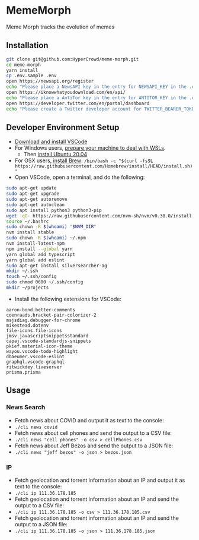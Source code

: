 # MemeMorph

Meme Morph tracks the evolution of memes

## Installation

```bash
git clone git@github.com:HyperCrowd/meme-morph.git
cd meme-morph
yarn install
cp .env.sample .env
open https://newsapi.org/register
echo "Please place a NewsAPI key in the entry for NEWSAPI_KEY in the .env file"
open https://iknowwhatyoudownload.com/en/api/
echo "Please place a AntiTor key in the entry for ANTITOR_KEY in the .env file"
open https://developer.twitter.com/en/portal/dashboard
echo "Please create a Twitter developer account for TWITTER_BEARER_TOKEN in the .env file"
```

## Developer Environment Setup

* [Download and install VSCode](https://code.visualstudio.com/download)
* For Windows users, [prepare your machine to deal with WSLs](https://www.windowscentral.com/install-windows-subsystem-linux-windows-10).
   * Then [install Ubuntu 20.04](https://www.microsoft.com/en-us/p/ubuntu-2004-lts/9n6svws3rx71)
* For OSX users, [install Brew](https://brew.sh/): `/bin/bash -c "$(curl -fsSL https://raw.githubusercontent.com/Homebrew/install/HEAD/install.sh)"`
* Open VSCode, open a terminal, and do the following:

```bash
sudo apt-get update
sudo apt-get upgrade
sudo apt-get autoremove
sudo apt-get autoclean
sudo apt install python3 python3-pip
wget -qO- https://raw.githubusercontent.com/nvm-sh/nvm/v0.38.0/install.sh | bash
source ~/.bashrc
sudo chown -R $(whoami) "$NVM_DIR"
nvm install stable
sudo chown -R $(whoami) ~/.npm
nvm install-latest-npm
npm install --global yarn
yarn global add typescript
yarn global add eslint
sudo apt-get install silversearcher-ag
mkdir ~/.ssh
touch ~/.ssh/config
sudo chmod 0600 ~/.ssh/config
mkdir ~/projects
```

* Install the following extensions for VSCode:

```text
aaron-bond.better-comments
coenraads.bracket-pair-colorizer-2
msjsdiag.debugger-for-chrome
mikestead.dotenv
file-icons.file-icons
jmsv.javascriptsnippetsstandard
capaj.vscode-standardjs-snippets
pkief.material-icon-theme
wayou.vscode-todo-highlight
dbaeumer.vscode-eslint
graphql.vscode-graphql
ritwickdey.liveserver
prisma.prisma
```

## Usage

### News Search

* Fetch news about COVID and output it as text to the console:
 * `./cli news covid`
* Fetch news about cell phones and send the output to a CSV file:
 * `./cli news "cell phones" -o csv > cellPhones.csv`
* Fetch news about Jeff Bezos and send the output to a JSON file:
 * `./cli news "jeff bezos" -o json > bezos.json`

### IP

* Fetch geolocation and torrent information about an IP and output it as text to the console:
 * `./cli ip 111.36.178.185`
* Fetch geolocation and torrent information about an IP and send the output to a CSV file:
 * `./cli ip 111.36.178.185 -o csv > 111.36.178.185.csv`
* Fetch geolocation and torrent information about an IP and send the output to a JSON file:
 * `./cli ip 111.36.178.185 -o json > 111.36.178.185.json`